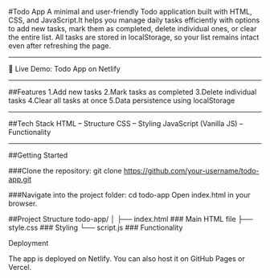 #Todo App
A minimal and user-friendly Todo application built with HTML, CSS, and JavaScript.It helps you manage daily tasks efficiently with options to add new tasks, mark them as completed, delete individual ones, or clear the entire list. All tasks are stored in localStorage, so your list remains intact even after refreshing the page.

---

🔗 Live Demo: Todo App on Netlify

---

##Features
1.Add new tasks
2.Mark tasks as completed
3.Delete individual tasks
4.Clear all tasks at once
5.Data persistence using localStorage

---

##Tech Stack
HTML – Structure
CSS – Styling
JavaScript (Vanilla JS) – Functionality

---

##Getting Started

###Clone the repository:
git clone https://github.com/your-username/todo-app.git

###Navigate into the project folder:
cd todo-app
Open index.html in your browser.

##Project Structure
todo-app/
│
├── index.html     ### Main HTML file
├── style.css      ### Styling
└── script.js      ### Functionality

Deployment

The app is deployed on Netlify. You can also host it on GitHub Pages or Vercel.
